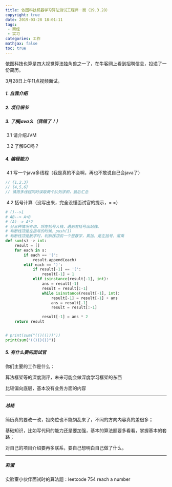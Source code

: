 ```yaml
---
title: 依图科技机器学习算法测试工程师一面（19.3.28）
copyright: true
date: 2019-03-28 18:01:11
tags: 
 - 面经
 - 实习
categories: 工作
mathjax: false
toc: true
---
```


依图科技也算是四大视觉算法独角兽之一了，在牛客网上看到招聘信息，投递了一份简历。

3月28日上午11点视频面试。

##### 1. 自我介绍

##### 2. 项目细节

##### 3. 了解java么（我错了！）

​     3.1 请介绍JVM

​     3.2  了解GC吗？

##### 4. 编程能力

​	4.1 写一个java多线程（我是真的不会啊，再也不敢说自己会java了）

```java
// {1,2,3}
// {4,5,6}
// 请用多线程同时读取两个队列求和，最后汇总

```

​       4.2 括号计算（没写出来，完全没懂面试官的提示，= =）

```python
# ()-->1
# AB--> A+B
# (A)--> A*2
# 分三种情况考虑，将左括号入栈，遇到右括号出站栈。
# 判断栈顶是左括号的时候，push(1)
# 判断栈顶是数字时，判断栈顶前一个是数字，累加，是左括号，累乘
def sum(s) -> int:
    result = []
    for each in s:
        if each == '(':
            result.append(each)
        elif each == ')':
            if result[-1] == '(':
                result[-1] = 1
            elif isinstance(result[-1], int):
                ans = result[-1]
                result = result[:-1]
                while isinstance(result[-1], int):
                    result[-1] = result[-1] + ans
                    ans = result[-1]
                    result = result[:-1]

                result[-1] = ans * 2
    return result


# print(sum("(()(()))"))
print(sum("(()()())"))

```

##### 5. 有什么要问面试官

你们主要的工作是什么：

算法框架等的深度测评，未来可能会做深度学习框架的东西

比较偏向底层，基本没有业务方面的内容

---

##### 总结

简历真的要改一改，投岗位也不能胡乱来了，不同的方向内容真的差很多；

基础知识，比如写代码的能力还是要加强，基本的算法题要多看看，掌握基本的套路；

对自己的项目介绍要再多联系，要自己想明白自己做了什么。

---

##### 彩蛋

实验室小伙伴面试时的算法题：leetcode 754 reach a number

